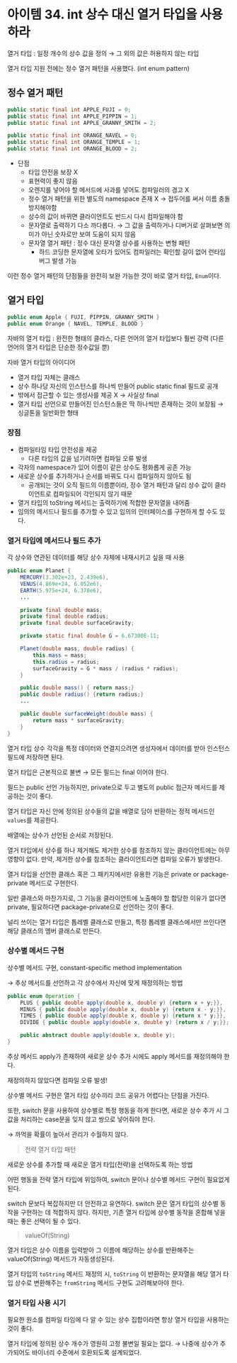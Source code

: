 # 아이템 34. int 상수 대신 열거 타입을 사용하라

열거 타입 : 일정 개수의 상수 값을 정의 → 그 외의 값은 허용하지 않는 타입

열거 타입 지원 전에는 정수 열거 패턴을 사용했다. (int enum pattern)

## 정수 열거 패턴

```java
public static final int APPLE_FUJI = 0;
public static final int APPLE_PIPPIN = 1;
public static final int APPLE_GRANNY_SMITH = 2;

public static final int ORANGE_NAVEL = 0;
public static final int ORANGE_TEMPLE = 1;
public static final int ORANGE_BLOOD = 2;
```

- 단점
  - 타입 안전을 보장 X
  - 표현력이 좋지 않음
  - 오렌지를 넣어야 할 메서드에 사과를 넣어도 컴파일러의 경고 X
  - 정수 열거 패턴을 위한 별도의 namespace 존재 X → 접두어를 써서 이름 충돌 방지해야함
  - 상수의 값이 바뀌면 클라이언트도 반드시 다시 컴파일해야 함
  - 문자열로 출력하기 다소 까다롭다. → 그 값을 출력하거나 디버거로 살펴보면 의미가 아닌 숫자로만 보여 도움이 되지 않음
  - 문자열 열거 패턴 : 정수 대신 문자열 상수를 사용하는 변형 패턴
    - 하드 코딩한 문자열에 오타가 있어도 컴파일러는 확인할 길이 없어 런타임 버그 발생 가능

이런 정수 열거 패턴의 단점들을 완전히 보완 가능한 것이 바로 열거 타입, `Enum`이다.

## 열거 타입

```java
public enum Apple { FUJI, PIPPIN, GRANNY_SMITH }
public enum Orange { NAVEL, TEMPLE, BLOOD }
```

자바의 열거 타입 : 완전한 형태의 클라스, 다른 언어의 열거 타입보다 훨씬 강력 (다른 언어의 열거 타입은 단순한 정수값일 뿐)

자바 열거 타입의 아이디어

- 열거 타입 자체는 클래스
- 상수 하나당 자신의 인스턴스를 하나씩 만들어 public static final 필드로 공개
- 밖에서 접근할 수 있는 생성사를 제공 X → 사실상 final
- 열거 타입 선언으로 만들어진 인스턴스들은 딱 하나씩만 존재하는 것이 보장됨 → 싱글톤을 일반화한 형태

### 장점

- 컴파일타임 타입 안전성을 제공
  - 다른 타입의 값을 넘기려하면 컴파일 오류 발생
- 각자의 namespace가 있어 이름이 같은 상수도 평화롭게 공존 가능
- 새로운 상수를 추가하거나 순서를 바꿔도 다시 컴파일하지 않아도 됨
  - 공개되는 것이 오직 필드의 이름뿐이라, 정수 열거 패턴과 달리 상수 값이 클라이언트로 컴파일되어 각인되지 않기 때문
- 열거 타입의 toString 메서드는 출력하기에 적합한 문자열을 내어줌
- 임의의 메서드나 필드를 추가할 수 있고 임의의 인터페이스를 구현하게 할 수도 있다.

### 열거 타입에 메서드나 필드 추가

각 상수와 연관된 데이터를 해당 상수 자체에 내재시키고 싶을 때 사용

```java
public enum Planet {
	MERCURY(3.302e+23, 2.439e6),
	VENUS(4.869e+24, 6.052e6),
	EARTH(5.975e+24, 6.378e6),
	...

	private final double mass;
	private final double radius;
	private final double surfaceGravity;

	private static final double G = 6.67300E-11;

	Planet(double mass, double radius) {
		this.mass = mass;
		this.radius = radius;
		surfaceGravity = G * mass / (radius * radius);
	}

	public double mass() { return mass;}
	public double radius() {return radius;}
	...

	public double surfaceWeight(double mass) {
		return mass * surfaceGravity;
	}
}
```

열거 타입 상수 각각을 특정 데이터와 연결지으려면 생성자에서 데이터를 받아 인스턴스 필드에 저장하면 된다.

열거 타입은 근본적으로 불변 → 모든 필드는 final 이어야 한다.

필드는 public 선언 가능하지만, private으로 두고 별도의 public 접근자 메서드를 제공하는 것이 좋다.

열거 타입은 자신 안에 정의된 상수들의 값을 배열로 담아 반환하는 정적 메서드인 `values`를 제공한다.

배열에는 상수가 선언된 순서로 저장된다.

열거 타입에서 상수를 하나 제거해도 제거한 상수를 참조하지 않는 클라이언트에는 아무 영향이 없다.
만약, 제거한 상수를 참조하는 클라이언트라면 컴파일 오류가 발생한다.

열거 타입을 선언한 클래스 혹은 그 패키지에서만 유용한 기능은 private or package-private 메서드로 구현한다.

일반 클래스와 마찬가지로, 그 기능을 클라이언트에 노출해야 할 합당한 이유가 없다면 private, 필요하다면 package-private으로 선언하는 것이 좋다.

널리 쓰이는 열거 타입은 톱레벨 클래스로 만들고, 특정 톱레벨 클래스에서만 쓰인다면 해당 클래스의 멤버 클래스로 만든다.

### 상수별 메서드 구현

상수별 메서드 구현, constant-specific method implementation

→ 추상 메서드를 선언하고 각 상수에서 자신에 맞게 재정의하는 방법

```java
public enum Operation {
    PLUS { public double apply(double x, double y) {return x + y;}},
    MINUS { public double apply(double x, double y) {return x - y;}},
    TIMES { public double apply(double x, double y) {return x * y;}},
    DIVIDE { public double apply(double x, double y) {return x / y;}};

    public abstract double apply(double x, double y);
}
```

추상 메서드 apply가 존재하여 새로운 상수 추가 시에도 apply 메서드를 재정의해야 한다.

재정의하지 않았다면 컴파일 오류 발생!

상수별 메서드 구현은 열거 타입 상수끼리 코드 공유가 어렵다는 단점을 가진다.

또한, switch 문을 사용하여 상수별로 특정 행동을 하게 한다면, 새로운 상수 추가 시 그 값을 처리하는 case문을 잊지 않고 쌍으로 넣어줘야 한다.

→ 까먹을 확률이 높아서 관리가 수월하지 않다.

> 전략 열거 타입 패턴

새로운 상수를 추가할 때 새로운 열거 타입(전략)을 선택하도록 하는 방법

어떤 행동을 전략 열거 타입에 위임하여, switch 문이나 상수별 메서드 구현이 필요없게 된다.

switch 문보다 복잡하지만 더 안전하고 유연하다.
switch 문은 열거 타입의 상수별 동작을 구현하는 데 적합하지 않다.
하지만, 기존 열거 타입에 상수별 동작을 혼합해 넣을 때는 좋은 선택이 될 수 있다.

> valueOf(String)

열거 타입은 상수 이름을 입력받아 그 이름에 해당하는 상수를 반환해주는 valueOf(String) 메서드가 자동생성된다.

열거 타입의 `toString` 메서드 재정의 시, `toString` 이 반환하는 문자열을 해당 열거 타입 상수로 변환해주는 `fromString` 메서드 구현도 고려해보아야 한다.

### 열거 타입 사용 시기

필요한 원소를 컴파일 타임에 다 알 수 있는 상수 집합이라면 항상 열거 타입을 사용하는 것이 좋다.

열거 타입에 정의된 상수 개수가 영원히 고정 불변일 필요는 없다.
→ 나중에 상수가 추가되어도 바이너리 수준에서 호환되도록 설계되었다.
